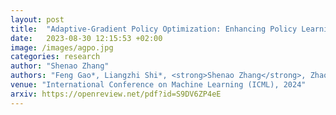```yaml
---
layout: post
title:  "Adaptive-Gradient Policy Optimization: Enhancing Policy Learning in Non-Smooth Differentiable Simulations"
date:   2023-08-30 12:15:53 +02:00
image: /images/agpo.jpg
categories: research
author: "Shenao Zhang"
authors: "Feng Gao*, Liangzhi Shi*, <strong>Shenao Zhang</strong>, Zhaoran Wang, Yi Wu"
venue: "International Conference on Machine Learning (ICML), 2024"
arxiv: https://openreview.net/pdf?id=S9DV6ZP4eE
---
```

